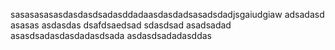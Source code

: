 sasasasasasdasdasdsadasddadaasdasdadsasadsdadjsgaiudgiaw
adsadasd
asasas
asdasdas
dsafdsaedsad
sdasdsad
asadsadad
asasdsadasdasdadasdsada
asdasdsadadasddas
